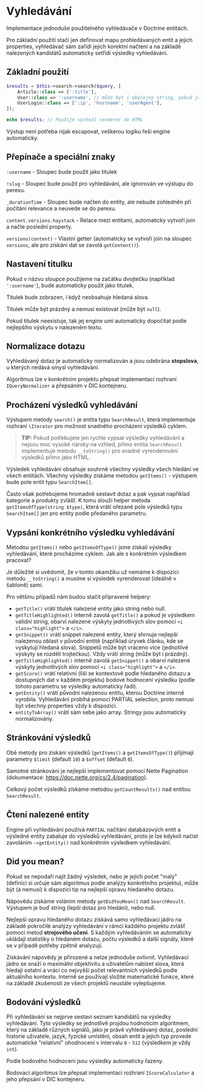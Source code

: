 Vyhledávání
===========

Implementace jednoduše použitelného vyhledávače v Doctrine entitách.

Pro základní použití stačí jen definovat mapu prohledávaných entit a jejich properties, vyhledávač sám zařídí jejich korektní načtení a na základě nalezených kandidátů automaticky setřídí výsledky vyhledávání.

Základní použití
----------------

```php
$results = $this->search->search($query, [
	Article::class => [':title'],
	User::class => ':username', // může být i obyčejný string, pokud jde o jeden sloupec
	UserLogin::class => [':ip', 'hostname', 'userAgent'],
]);

echo $results; // Použije výchozí renderer do HTML
```

Výstup není potřeba nijak escapovat, veškerou logiku řeší engine automaticky.

Přepínače a speciální znaky
---------------------------

`:username` - Sloupec bude použit jako titulek

`!slug` - Sloupec bude použit pro vyhledávání, ale ignorován ve výstupu do perexu.

`_durationTime` - Sloupec bude načten do entity, ale nebude zohledněn při počítání relevance a neuvede se do perexu.

`content.versions.haystack` - Relace mezi entitami, automaticky vytvoří join a načte poslední property.

`versions(content)` - Vlastní getter (automaticky se vytvoří join na sloupec `versions`, ale pro získání dat se zavolá `getContent()`).

Nastavení titulku
-----------------

Pokud v názvu sloupce použijeme na začátku dvojtečku (například `':username'`), bude automaticky použit jako titulek.

Titulek bude zobrazen, i když neobsahuje hledaná slova.

Titulek může být prázdný a nemusí existovat (může být `null`).

Pokud titulek neexistuje, tak jej engine umí automaticky dopočítat podle nejlepšího výskytu v nalezeném textu.

Normalizace dotazu
------------------

Vyhledávaný dotaz je automaticky normalizován a jsou odebrána **stopslova**, u kterých nedává smysl vyhledávání.

Algoritmus lze v konkrétním projektu přepsat implementací rozhraní `IQueryNormalizer` a přepsáním v DIC kontejneru.

Procházení výsledků vyhledávání
-------------------------------

Výstupem metody `search()` je entita typu `SearchResult`, která implementuje rozhraní `\Iterator` pro možnost snadného procházení výsledků cyklem.

> **TIP:** Pokud potřebujete jen rychle vypsat výsledky vyhledávání a nejsou moc vysoké nároky na vzhled, přímo entita `SearchResult` implementuje metodu `__toString()` pro snadné vyrenderování výsledků přímo jako HTML.

Výsledek vyhledávání obsahuje souhrně všechny výsledky všech hledání ve všech entitách. Všechny výsledky získáme metodou `getItems()` - výstupem bude pole entit typu `SearchItem[]`.

Často však potřebujeme hromadně sestavit dotaz a pak vypsat například kategorie a produkty zvlášť. K tomu slouží helper metoda `getItemsOfType(string $type)`, která vrátí ořezané pole výsledků typu `SearchItem[]` jen pro entity podle předaného parametru.

Vypsání konkrétního výsledku vyhledávání
----------------------------------------

Metodou `getItems()` nebo `getItemsOfType()` jsme získali výsledky vyhledávání, které procházíme cyklem. Jak ale s konkrétním výsledkem pracovat?

Je důležité si uvědomit, že v tomto okamžiku už nemáme k dispozici metodu `__toString()` a musíme si výsledek vyrenderovat (ideálně v šabloně) sami.

Pro většinu případů nám budou stačit připravené helpery:

- `getTitle()` vrátí titulek nalezené entity jako string nebo null.
- `getTitleHighlighted()` interně zavolá `getTitle()` a pokud je výsledkem validní string, obarví nalezené výskyty jednotlivých slov pomocí `<i class="highlight">` a `</i>`.
- `getSnippet()` vrátí snippet nalezené entity, který shrnuje nejlepší nalezenou oblast v původní entitě (například úryvek článku, kde se vyskytují hledaná slova). Snippetů může být vráceno více (jednotlivé výskyty se rozdělí trojtečkou). Vždy vrátí string (může být i prázdný).
- `getTitleHighlighted()` interně zavolá `getSnippet()` a obarví nalezené výskyty jednotlivých slov pomocí `<i class="highlight">` a `</i>`.
- `getScore()` vrátí relativní (liší se kontextově podle hledaného dotazu a dostupných dat v každém projektu) bodové hodnocení výsledku (podle tohoto parametru se výsledky automaticky řadí).
- `getEntity()` vrátí původní nalezenou entitu, kterou Doctrine interně vyrobila. Vyhledávání probíhá pomocí PARTIAL selection, proto nemusí být všechny properties vždy k dispozici.
- `entityToArray()` vrátí sám sebe jako array. Stringy jsou automaticky normalizovány.

Stránkování výsledků
--------------------

Obě metody pro získání výsledků (`getItems()` a `getItemsOfType()`) přijímají parametry `$limit` (default `10`) a `$offset` (default `0`).

Samotné stránkování je nejlepší implementovat pomocí Nette Pagination (dokumentace: https://doc.nette.org/cs/2.4/pagination).

Celkový počet výsledků získáme metodou `getCountResults()` nad entitou `SearchResult`.

Čtení nalezené entity
---------------------

Engine při vyhledávání používá `PARTIAL` načítání databázových entit a výsledné entity zabaluje do výsledků vyhledávání, proto je lze kdykoli načíst zavoláním `->getEntity()` nad konkrétním výsledkem vyhledávání.

Did you mean?
-------------

Pokud se nepodaří najít žádný výsledek, nebo je jejich počet "malý" (definici si určuje sám algoritmus podle analýzy konkrétního projektu), může být (a nemusí) k dispozici tip na nejlepší opravu hledaného dotazu.

Nápovědu získáme voláním metody `getDidYouMean()` nad `SearchResult`. Výstupem je buď string (lepší dotaz pro hledání), nebo null.

Nejlepší opravu hledaného dotazu získává samo vyhledávací jádro na základě pokročilé analýzy vyhledávání v rámci každého projektu zvlášť pomocí metod **strojového učení**. S každým vyhledáváním se automaticky ukládají statistiky o hledaném dotazu, počtu výsledků a další signály, které se v případě potřeby zpětně analyzují.

Získávání nápovědy je přirozené a nelze jednoduše ovlivnit. Vyhledávací jádro se snaží o maximální objektivitu a uživatelům nabízet slova, která hledají ostatní a vrácí co nejvyšší počet relevantních výsledků podle aktuálního kontextu. Interně se používají složité matematické funkce, které na základě zkušeností ze všech projektů neustále vylepšujeme.

Bodování výsledků
-----------------

Při vyhledávání se nejprve sestaví seznam kandidátů na výsledky vyhledávání. Tyto výsledky se jednotlivě projdou hodnotícím algoritmem, který na základě různých signálů, jako je právě vyhledávaný dotaz, poslední historie uživatele, jazyk, fyzické umístění, obsah entit a jejich typ provede automatické "relativní" ohodnocení v intervalu `0` - `512` (výsledkem je vždy `int`).

Podle bodového hodnocení jsou výsledky automaticky řazeny.

Bodovací algoritmus lze přepsat implementací rozhraní `IScoreCalculator` a jeho přepsání v DIC kontejneru.